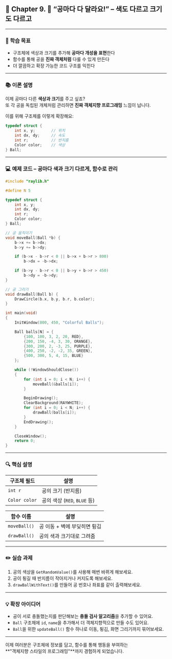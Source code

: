 ## 📘 Chapter 9. 🎨 “공마다 다 달라요!” – 색도 다르고 크기도 다르고  

---

### 🎯 학습 목표  
- 구조체에 색상과 크기를 추가해 **공마다 개성을 표현**한다  
- 함수를 통해 공을 **진짜 객체처럼** 다룰 수 있게 만든다  
- 더 깔끔하고 확장 가능한 코드 구조를 익힌다

---

### 📚 이론 설명

이제 공마다 다른 **색상과 크기**를 주고 싶죠?  
또 각 공을 독립된 개체처럼 관리하면 **진짜 객체지향 프로그래밍** 느낌이 납니다.  

이를 위해 구조체를 이렇게 확장해요:

```c
typedef struct {
    int x, y;       // 위치
    int dx, dy;     // 속도
    int r;          // 반지름
    Color color;    // 색상
} Ball;
```

---

### 💻 예제 코드 – 공마다 색과 크기 다르게, 함수로 관리

```c
#include "raylib.h"

#define N 5

typedef struct {
    int x, y;
    int dx, dy;
    int r;
    Color color;
} Ball;

// 공 움직이기
void moveBall(Ball *b) {
    b->x += b->dx;
    b->y += b->dy;

    if (b->x - b->r < 0 || b->x + b->r > 800)
        b->dx = -b->dx;

    if (b->y - b->r < 0 || b->y + b->r > 450)
        b->dy = -b->dy;
}

// 공 그리기
void drawBall(Ball b) {
    DrawCircle(b.x, b.y, b.r, b.color);
}

int main(void)
{
    InitWindow(800, 450, "Colorful Balls");

    Ball balls[N] = {
        {100, 100, 3, 2, 20, RED},
        {200, 150, -4, 3, 30, ORANGE},
        {300, 200, 2, -3, 25, PURPLE},
        {400, 250, -2, -2, 35, GREEN},
        {500, 300, 5, 4, 15, BLUE}
    };

    while (!WindowShouldClose())
    {
        for (int i = 0; i < N; i++) {
            moveBall(&balls[i]);
        }

        BeginDrawing();
        ClearBackground(RAYWHITE);
        for (int i = 0; i < N; i++) {
            drawBall(balls[i]);
        }
        EndDrawing();
    }

    CloseWindow();
    return 0;
}
```

---

### 🔍 핵심 설명

| 구조체 필드      | 설명                              |
|------------------|-----------------------------------|
| `int r`          | 공의 크기 (반지름)                |
| `Color color`    | 공의 색상 (`RED`, `BLUE` 등)      |

| 함수 이름        | 설명                             |
|------------------|----------------------------------|
| `moveBall()`     | 공 이동 + 벽에 부딪히면 튕김     |
| `drawBall()`     | 공의 색과 크기대로 그려줌        |

---

### ✏️ 실습 과제

1. 공의 색상을 `GetRandomValue()`를 사용해 매번 바뀌게 해보세요.  
2. 공이 튕길 때 반지름이 작아지거나 커지도록 해보세요.  
3. `drawBallWithText()`를 만들어 공 번호나 좌표를 같이 출력해보세요.

---

### 💡 확장 아이디어

- 공이 서로 충돌했는지를 판단해보는 **충돌 검사 알고리즘**을 추가할 수 있어요.  
- `Ball` 구조체에 `id`, `name`을 추가해서 더 객체지향적으로 만들 수도 있어요.  
- `Ball`을 위한 `updateBall()` 함수 하나로 이동, 튕김, 화면 그리기까지 묶어보세요.

---

이제 여러분은 구조체에 정보를 담고, 함수를 통해 행동을 부여하는  
**"객체지향 스타일의 프로그래밍"**까지 경험하게 되었습니다. 
